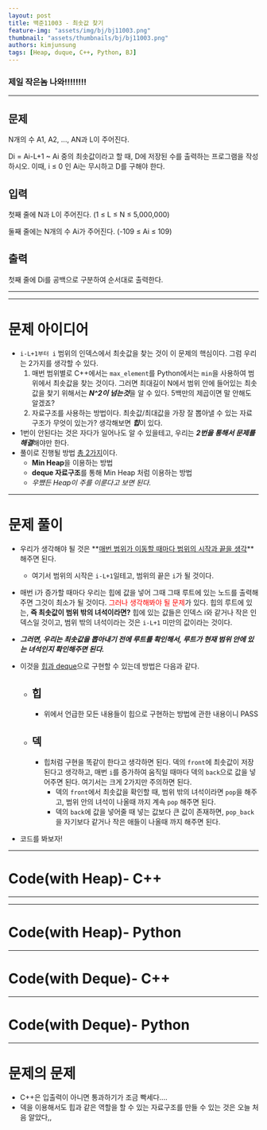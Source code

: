 ```yaml
---
layout: post
title: 백준11003 - 최솟값 찾기
feature-img: "assets/img/bj/bj11003.png"
thumbnail: "assets/thumbnails/bj/bj11003.png"
authors: kimjunsung
tags: [Heap, duque, C++, Python, BJ] 
---
```


### 제일 작은놈 나와!!!!!!!!


---
## 문제

N개의 수 A1, A2, ..., AN과 L이 주어진다.

Di = Ai-L+1 ~ Ai 중의 최솟값이라고 할 때, D에 저장된 수를 출력하는 프로그램을 작성하시오. 이때, i ≤ 0 인 Ai는 무시하고 D를 구해야 한다.

## 입력

첫째 줄에 N과 L이 주어진다. (1 ≤ L ≤ N ≤ 5,000,000)

둘째 줄에는 N개의 수 Ai가 주어진다. (-109 ≤ Ai ≤ 109)

## 출력

첫째 줄에 Di를 공백으로 구분하여 순서대로 출력한다.

---

---
# 문제 아이디어

- `i-L+1부터 i` 범위의 인덱스에서 최솟값을 찾는 것이 이 문제의 핵심이다. 그럼 우리는 2가지를 생각할 수 있다.
  1. 매번 범위별로 C++에서는 `max_element`를 Python에서는 `min`을 사용하여 범위에서 최솟값을 찾는 것이다. 그러면 최대길이 N에서 범위 안에 들어있는 최솟값을 찾기 위해서는 ***N^2이 넘는것***을 알 수 있다. 5백만의 제곱이면 말 안해도 알겠죠?
  2. 자료구조를 사용하는 방법이다. 최솟값/최대값을 가장 잘 뽑아낼 수 있는 자료구조가 무엇이 있는가? 생각해보면 ***힙***이 있다.
- 1번이 안된다는 것은 자다가 일어나도 알 수 있을테고, 우리는 ***2번을 통해서 문제를 해결***해야만 한다.
- 풀이로 진행될 방법 <u>총 2가지</u>이다.
  - **Min Heap**을 이용하는 방법
  - **deque 자료구조**를 통해 Min Heap 처럼 이용하는 방법
  - *우쨌든 Heap이 주를 이룬다고 보면 된다.*

---
# 문제 풀이

- 우리가 생각해야 될 것은 **<u>매번 범위가 이동할 때마다 범위의 시작과 끝을 생각</u>**해주면 된다.

  - 여기서 범위의 시작은 `i-L+1`일테고, 범위의 끝은 `i`가 될 것이다.

- 매번 i가 증가할 때마다 우리는 힙에 값을 넣어 그때 그때 루트에 있는 노드를 출력해주면 그것이 최소가 될 것이다. <span style = "color : red">그러나 생각해봐야 될 문제</span>가 있다. 힙의 루트에 있는, **즉 최솟값이 범위 밖의 녀석이라면?** 힙에 있는 값들은 인덱스 i와 같거나 작은 인덱스일 것이고, 범위 밖의 녀석이라는 것은 `i-L+1` 미만의 값이라는 것이다.

- ***그러면, 우리는 최솟값을 뽑아내기 전에 루트를 확인해서, 루트가 현재 범위 안에 있는 녀석인지 확인해주면 된다.***

- 이것을 <u>힙과 deque</u>으로 구현할 수 있는데 방법은 다음과 같다.

  - ## 힙

    - 위에서 언급한 모든 내용들이 힙으로 구현하는 방법에 관한 내용이니 PASS

  - ## 덱

    - 힙처럼 구현을 똑같이 한다고 생각하면 된다. 덱의 `front`에 최솟값이 저장된다고 생각하고, 매번 `i`를 증가하여 움직일 때마다 덱의 `back`으로 값을 넣어주면 된다. 여기서는 크게 2가지만 주의하면 된다.
      - 덱의 `front`에서 최솟값을 확인할 때, 범위 밖의 녀석이라면 `pop`을 해주고, 범위 안의 녀석이 나올때 까지 계속 `pop` 해주면 된다.
      - 덱의 `back`에 값을 넣어줄 때 넣는 값보다 큰 값이 존재하면, `pop_back`을 자기보다 같거나 작은 애들이 나올때 까지 해주면 된다.

- 코드를 봐보자!

---


# Code(with Heap)- C++
---

<script src="https://gist.github.com/Coreenee/a75b25de3078a4888117545911da5ac1.js"></script>

---

# Code(with Heap)- Python

<script src="https://gist.github.com/Coreenee/c15591a74657632f7e874eef783804b9.js"></script>

---

# Code(with Deque)- C++

<script src="https://gist.github.com/Coreenee/94bdd0ebb0af6d22aaa9226777b27e65.js"></script>

---

# Code(with Deque)- Python

<script src="https://gist.github.com/Coreenee/4c0f8fcbe16bf9bbd9ad2ef8c5a7794e.js"></script>

---

# 문제의 문제

- C++은 입출력이 아니면 통과하기가 조금 빡세다....
- 덱을 이용해서도 힙과 같은 역할을 할 수 있는 자료구조를 만들 수 있는 것은 오늘 처음 알았다,,

